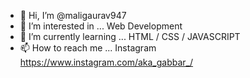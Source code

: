 - 👋 Hi, I’m @maligaurav947
- 👀 I’m interested in ... Web Development
- 🌱 I’m currently learning ... HTML / CSS / JAVASCRIPT
- 📫 How to reach me ... Instagram https://www.instagram.com/aka_gabbar_/


<!---
maligaurav947/maligaurav947 is a ✨ special ✨ repository because its `README.md` (this file) appears on your GitHub profile.
You can click the Preview link to take a look at your changes.
--->
